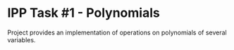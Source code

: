 # IPP Task #1 - Polynomials
Project provides an implementation of operations on polynomials of several variables.
